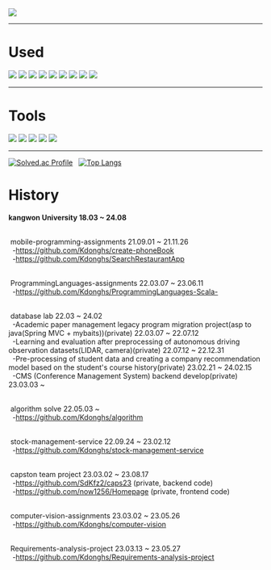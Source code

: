 <img src="https://capsule-render.vercel.app/api?type=Waving&color=0f4c81&height=300&section=header&text=Welcome&desc=Hello%20Kdonghs%20portfolio&fontSize=70&fontColor=f4f5f0&fontAlign=80&fontAlignY=40&descAlign=80&descAlignY=50" />
<hr>

# Used

 <div aligin = center>
  <img src="https://img.shields.io/badge/java-3DDC84?style=flat-square&logo=CoffeeScript&logoColor=white"/>
  <img src="https://img.shields.io/badge/Spring-6DB33F?style=flat-square&logo=Spring&logoColor=white"/>
  <img src="https://img.shields.io/badge/Spring Boot-6DB33F?style=flat-square&logo=Spring Boot&logoColor=white"/>
  <img src="https://img.shields.io/badge/Gradle-02303A?style=flat-square&logo=Gradle&logoColor=white"/>
  <img src="https://img.shields.io/badge/Python-3776AB?style=flat-square&logo=Python&logoColor=white"/>
  <img src="https://img.shields.io/badge/HTML5-E34F26?style=flat-square&logo=HTML5&logoColor=white"/>
  <img src="https://img.shields.io/badge/CSS3-1572B6?style=flat-square&logo=CSS3&logoColor=white"/>
  <img src="https://img.shields.io/badge/JavaScript-F7DF1E?style=flat-square&logo=JavaScript&logoColor=white"/>
  <img src="https://img.shields.io/badge/Jupyter-F37626?style=flat-square&logo=Jupyter&logoColor=white"/>
</div>
<hr>

# Tools

<div aligin = center>
  <img src="https://img.shields.io/badge/Intelij-000000?style=flat-square&logo=IntelliJ IDEA&logoColor=white"/>
  <img src="https://img.shields.io/badge/PyCharm-000000?style=flat-square&logo=PyCharm&logoColor=white"/>
  <img src="https://img.shields.io/badge/GitHub-181717?style=flat-square&logo=GitHub&logoColor=white"/>
  <img src="https://img.shields.io/badge/coalb-F9AB00?style=flat-square&logo=Google Colab&logoColor=white"/>
  <img src="https://img.shields.io/badge/Android Studio-3DDC84?style=flat-square&logo=Android Studio&logoColor=white"/>
</div>
<hr>

[![Solved.ac Profile](http://mazassumnida.wtf/api/generate_badge?boj=kimdhs)](https://solved.ac/kimdhs)&nbsp;&nbsp;
[![Top Langs](https://github-readme-stats.vercel.app/api/top-langs/?username=Kdonghs&layout=compact)](https://github.com/Kdonghs)

# History
 <b>kangwon University 18.03 ~ 24.08</b>

 <br>&nbsp;mobile-programming-assignments 21.09.01 ~ 21.11.26
 <br>&nbsp;&nbsp;-https://github.com/Kdonghs/create-phoneBook
 <br>&nbsp;&nbsp;-https://github.com/Kdonghs/SearchRestaurantApp

 <br>&nbsp;ProgrammingLanguages-assignments 22.03.07 ~ 23.06.11
 <br>&nbsp;&nbsp;-https://github.com/Kdonghs/ProgrammingLanguages-Scala-
 
 <br>&nbsp;database lab 22.03 ~ 24.02
 <br>&nbsp;&nbsp;-Academic paper management legacy program migration project(asp to java(Spring MVC + mybaits))(private) 22.03.07 ~ 22.07.12
 <br>&nbsp;&nbsp;-Learning and evaluation after preprocessing of autonomous driving observation datasets(LIDAR, camera)(private) 22.07.12 ~ 22.12.31
 <br>&nbsp;&nbsp;-Pre-processing of student data and creating a company recommendation model based on the student's course history(private) 23.02.21 ~ 24.02.15
 <br>&nbsp;&nbsp;-CMS (Conference Management System) backend develop(private) 23.03.03 ~

 <br>&nbsp;algorithm solve 22.05.03 ~
 <br>&nbsp;&nbsp;-https://github.com/Kdonghs/algorithm
 
 <br>&nbsp;stock-management-service 22.09.24 ~ 23.02.12
 <br>&nbsp;&nbsp;-https://github.com/Kdonghs/stock-management-service

 <br>&nbsp;capston team project 23.03.02 ~ 23.08.17
 <br>&nbsp;&nbsp;-https://github.com/SdKfz2/caps23 (private, backend code)
 <br>&nbsp;&nbsp;-https://github.com/now1256/Homepage (private, frontend code)
 
 <br>&nbsp;computer-vision-assignments 23.03.02 ~ 23.05.26
 <br>&nbsp;&nbsp;-https://github.com/Kdonghs/computer-vision
 
 <br>&nbsp;Requirements-analysis-project 23.03.13 ~ 23.05.27
 <br>&nbsp;&nbsp;-https://github.com/Kdonghs/Requirements-analysis-project

   
